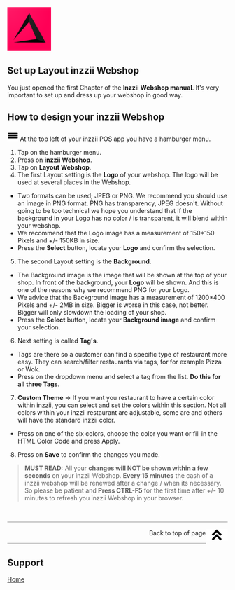<img src="../Assets/Pictures/play_store_512.png" alt="inzzii logo" width="100"/>

## Set up Layout inzzii Webshop

You just opened the first Chapter of the **Inzzii Webshop manual**. It's very important to set up and dress up your webshop in good way.

## How to design your inzzii Webshop

<img src="../Assets/Pictures/Hmenu.png" alt="hamburgermenu" width="25" height="25"/> At the top left of your inzzii POS app you have a hamburger menu. 
1. Tap on the hamburger menu.
2. Press on **inzzii Webshop**.
3. Tap on **Layout Webshop**.
4. The first Layout setting is the **Logo** of your webshop. The logo will be used at several places in the Webshop. 
* Two formats can be used; JPEG or PNG. We recommend you should use an image in PNG format. PNG has transparency, JPEG doesn't. Without going to be too technical we hope you understand that if the background in your Logo has no color / is transparent, it will blend within your webshop. 
* We recommend that the Logo image has a measurement of 150*150 Pixels and +/- 150KB in size.
* Press the **Select** button, locate your **Logo** and confirm the selection.

5. The second Layout setting is the **Background**.
* The Background image is the image that will be shown at the top of your shop. In front of the background, your **Logo** will be shown. And this is one of the reasons why we recommend PNG for your Logo. 
* We advice that the Background image has a measurement of 1200*400 Pixels and +/- 2MB in size. Bigger is worse in this case, not better. Bigger will only slowdown the loading of your shop.
* Press the **Select** button, locate your **Background image** and confirm your selection.

6. Next setting is called **Tag's**.
* Tags are there so a customer can find a specific type of restaurant more easy. They can search/filter restaurants via tags, for for example Pizza or Wok.
* Press on the dropdown menu and select a tag from the list. **Do this for all three Tags**.

7. **Custom Theme** => If you want you restaurant to have a certain color within inzzii, you can select and set the colors within this section. Not all colors within your inzzii restaurant are adjustable, some are and others will have the standard inzzii color. 
* Press on one of the six colors, choose the color you want or fill in the HTML Color Code and press Apply.

8. Press on **Save** to confirm the changes you made.

> **MUST READ:** All your **changes will NOT be shown within a few seconds** on your inzzii Webshop. **Every 15 minutes** the cash of a inzzii webshop will be renewed after a change / when its necessary. So please be patient and **Press CTRL-F5** for the first time after +/- 10 minutes to refresh you inzzii Webshop in your browser.

<p><br></p>
<hr style="border-top: 3px solid #ccc; background: transparent;" >
<a href="#Top"><img src="../Assets/Pictures/Top.png" alt="Top" width="50" align="right" style="margin-bottom: 10px"/></a>
<p style="text-align: right;"> Back to top of page </p>
<hr style="border-top: 3px solid #ccc; background: transparent;" >

## Support
[Home](../index.md)